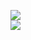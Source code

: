 [![](https://img.shields.io/badge/Made%20With-Github%20Spray-lightgrey.svg?style=for-the-badge&logo=github)](https://github.com/Annihil/github-spray#2949)  
[![](https://i.imgur.com/2DrTn0Z.gif)](https://github.com/Annihil/github-spray)